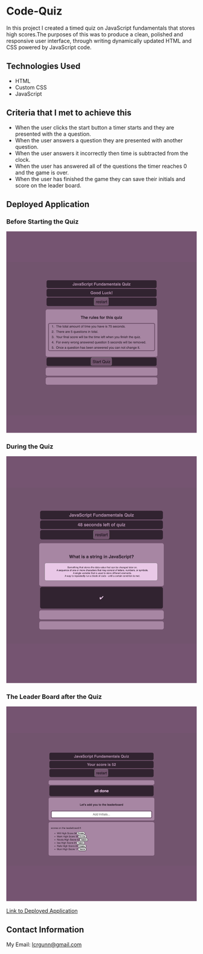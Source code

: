# Code-Quiz

In this project I created a timed quiz on JavaScript fundamentals that stores high scores.The purposes of this was to produce a clean, polished and responsive user interface, through writing dynamically updated HTML and CSS powered by JavaScript code. 

## Technologies Used

* HTML
* Custom CSS
* JavaScript


## Criteria that I met to achieve this

* When the user clicks the start button a timer starts and they are presented with the a question.
* When the user answers a question they are presented with another question.
* When the user answers it incorrectly then time is subtracted from the clock.
* When the user has answered all of the questions the timer reaches 0 and the game is over.
* When the user has finished the game they can save their initials and score on the leader board.

## Deployed Application

### Before Starting the Quiz
![Deployed Application before starting the Quiz](./Assets/Images/deployed_application.png)
### During the Quiz
![Deployed Application during the Quiz](./Assets/Images/Quiz-In-Use.png)
### The Leader Board after the Quiz
![Deployed Application after the Quiz](./Assets/Images/LeaderBoard.png)


[Link to Deployed Application](https://lisacr01.github.io/Code-Quiz/)

## Contact Information

My Email: lcrgunn@gmail.com


